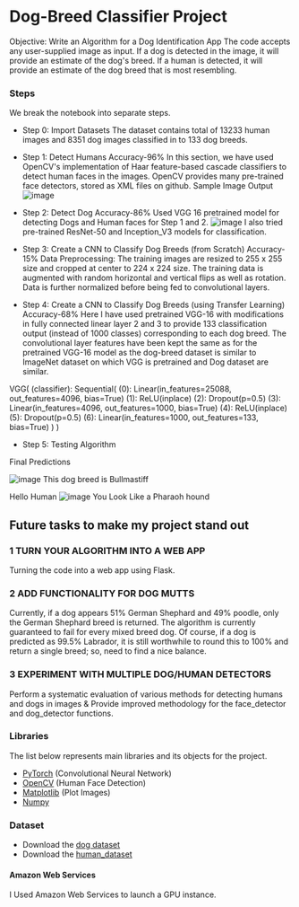 # Dog-Breed Classifier Project
Objective: Write an Algorithm for a Dog Identification App
The code accepts any user-supplied image as input. If a dog is detected in the image, it will provide an estimate of the dog's breed. If a human is detected, it will provide an estimate of the dog breed that is most resembling. 

### Steps
We break the notebook into separate steps.

- Step 0: Import Datasets
  The dataset contains total of 13233 human images and 8351 dog images classified in to 133 dog breeds.
 
- Step 1: Detect Humans                                                           Accuracy-96%
 In this section, we have used OpenCV's implementation of Haar feature-based cascade classifiers to detect human faces in the images.
 OpenCV provides many pre-trained face detectors, stored as XML files on github.
 Sample Image Output
![image](https://user-images.githubusercontent.com/73768660/137092412-65042a26-57f8-4939-8320-9538684d5344.png)


- Step 2: Detect Dog                                                              Accuracy-86%
 Used VGG 16 pretrained model for detecting Dogs and Human faces for Step 1 and 2.
 ![image](https://user-images.githubusercontent.com/73768660/136780939-200769d9-6116-49bb-885f-664257ef1270.png)
 I also tried pre-trained ResNet-50 and Inception_V3 models for classification. 


- Step 3: Create a CNN to Classify Dog Breeds (from Scratch)                      Accuracy-15%
  Data Preprocessing: The training images are resized to 255 x 255 size and cropped at center to 224 x 224 size. The training data is augmented with random horizontal and      vertical flips as well as rotation. Data is further normalized before being fed to convolutional layers. 
  
  

- Step 4: Create a CNN to Classify Dog Breeds (using Transfer Learning)           Accuracy-68% 
 Here I have used pretrained VGG-16 with modifications in fully connected linear layer 2 and 3 to provide 133 classification output (instead of 1000 classes) corresponding to     each dog breed. The convolutional layer features have been kept the same as for the pretrained VGG-16 model as the dog-breed dataset is similar to ImageNet dataset on which     VGG is pretrained and Dog dataset are similar. 

 VGG(
  (classifier): Sequential(
    (0): Linear(in_features=25088, out_features=4096, bias=True)
    (1): ReLU(inplace)
    (2): Dropout(p=0.5)
    (3): Linear(in_features=4096, out_features=1000, bias=True)
    (4): ReLU(inplace)
    (5): Dropout(p=0.5)
    (6): Linear(in_features=1000, out_features=133, bias=True)
  )
 )

- Step 5: Testing Algorithm

Final Predictions

![image](https://user-images.githubusercontent.com/73768660/136780218-eb521b3e-ec7e-4bec-bfe1-657effc64c61.png)
  This dog breed is Bullmastiff

Hello Human
![image](https://user-images.githubusercontent.com/73768660/136780329-1e0fbdde-2b18-45af-a45f-9a6dd33eb3f1.png)
  You Look Like a Pharaoh hound



## Future tasks to make my project stand out

### 1 TURN YOUR ALGORITHM INTO A WEB APP
Turning the code into a web app using Flask.

### 2 ADD FUNCTIONALITY FOR DOG MUTTS
Currently, if a dog appears 51% German Shephard and 49% poodle, only the German Shephard breed is returned. The algorithm is currently guaranteed to fail for every mixed breed dog. Of course, if a dog is predicted as 99.5% Labrador, it is still worthwhile to round this to 100% and return a single breed; so, need to find a nice balance.

### 3 EXPERIMENT WITH MULTIPLE DOG/HUMAN DETECTORS
Perform a systematic evaluation of various methods for detecting humans and dogs in images & Provide improved methodology for the face_detector and dog_detector functions.




### Libraries

The list below represents main libraries and its objects for the project.
- [PyTorch](https://pytorch.org/) (Convolutional Neural Network)
- [OpenCV](https://opencv.org/) (Human Face Detection)
- [Matplotlib](https://matplotlib.org/) (Plot Images)
- [Numpy](http://www.numpy.org/) 

### Dataset
* Download the [dog dataset](https://s3-us-west-1.amazonaws.com/udacity-aind/dog-project/dogImages.zip)
* Download the [human_dataset](https://s3-us-west-1.amazonaws.com/udacity-aind/dog-project/lfw.zip)

#### Amazon Web Services

I Used Amazon Web Services to launch a GPU instance.
